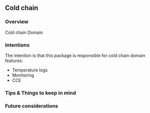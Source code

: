 ## Cold chain

### Overview

Cold chain Domain

### Intentions

The intention is that this package is responsible for cold chain domain features:

- Temperature logs
- Monitoring
- CCE

### Tips & Things to keep in mind

### Future considerations
